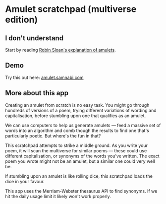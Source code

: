 # Amulet scratchpad (multiverse edition)

## I don't understand

Start by reading [Robin Sloan's explanation of amulets](https://text.bargains/amulet/).

## Demo

Try this out here: [amulet.samnabi.com](https://amulet.samnabi.com)

## More about this app

Creating an amulet from scratch is no easy task. You might go through hundreds of versions of a poem, trying different variations of wording and capitalisation, before stumbling upon one that qualifies as an amulet.

We can use computers to help us generate amulets — feed a massive set of words into an algorithm and comb though the results to find one that's particularly poetic. But where's the fun in that?

This scratchpad attempts to strike a middle ground. As you write your poem, it will scan the multiverse for similar poems — these could use different capitalisation, or synonyms of the words you've written. The exact poem you wrote might not be an amulet, but a similar one could very well be.

If stumbling upon an amulet is like rolling dice, this scratchpad loads the dice in your favour.

This app uses the Merriam-Webster thesaurus API to find synonyms. If we hit the daily usage limit it likely won't work properly.